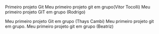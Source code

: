 Primeiro projeto Git
Meu primeiro projeto git em grupo(Vitor Tocolli)
Meu primeiro projeto GIT em grupo (Rodrigo)

Meu primeiro projeto Git em grupo (Thays Cambi)
Meu primeiro projeto git em grupo.
Meu primeiro projeto git em grupo (Beatriz)
